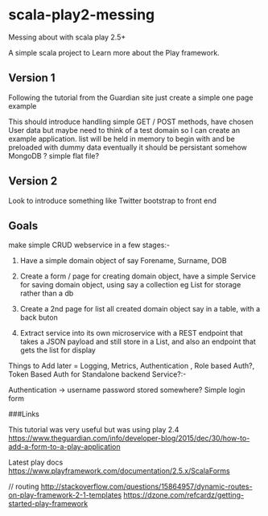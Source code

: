 # scala-play2-messing
Messing about with scala play 2.5+

A simple scala project to Learn more about the Play framework.

Version 1
---------
Following the tutorial from the Guardian site just create a simple one page example

This should introduce handling simple GET / POST methods, have chosen User data but maybe need to think of a test domain so I can create an example 
application. list will be held in memory to begin with and be preloaded with dummy data eventually it should be persistant somehow
MongoDB ? simple flat file? 

Version 2
---------
Look to introduce something like Twitter bootstrap to front end


Goals 
------

make simple CRUD webservice in a few stages:-

1) Have a simple domain object of say Forename, Surname, DOB

2) Create a form / page for creating domain object, have a simple Service for saving domain object, using say a collection eg List for storage rather than a db

3) Create a 2nd page for list all created domain object say in a table, with a back buton

4) Extract service into its own microservice with a REST endpoint that takes a JSON payload and still store in a List, and also an endpoint that gets the list for display


Things to Add later = Logging, Metrics, Authentication , Role based Auth?, Token Based Auth for Standalone backend Service?:-

Authentication -> username password stored somewhere? Simple login form 

###Links

This tutorial was very useful but was using play 2.4
https://www.theguardian.com/info/developer-blog/2015/dec/30/how-to-add-a-form-to-a-play-application

Latest play docs 
https://www.playframework.com/documentation/2.5.x/ScalaForms



// routing http://stackoverflow.com/questions/15864957/dynamic-routes-on-play-framework-2-1-templates
https://dzone.com/refcardz/getting-started-play-framework